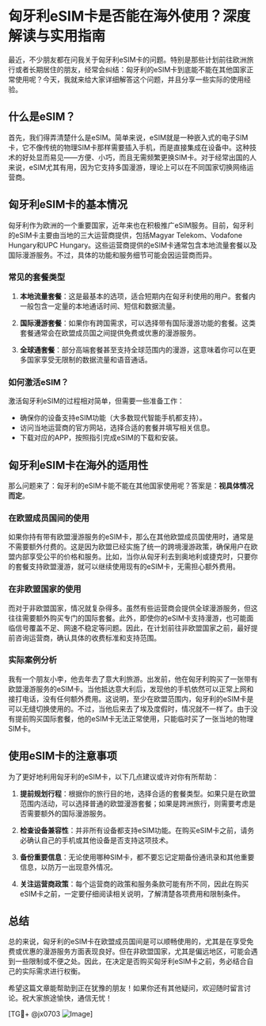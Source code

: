 # 匈牙利eSIM卡是否能在海外使用？深度解读与实用指南

最近，不少朋友都在问我关于匈牙利eSIM卡的问题。特别是那些计划前往欧洲旅行或者长期居住的朋友，经常会纠结：匈牙利的eSIM卡到底能不能在其他国家正常使用呢？今天，我就来给大家详细解答这个问题，并且分享一些实际的使用经验。

## 什么是eSIM？

首先，我们得弄清楚什么是eSIM。简单来说，eSIM就是一种嵌入式的电子SIM卡，它不像传统的物理SIM卡那样需要插入手机，而是直接集成在设备中。这种技术的好处显而易见——方便、小巧，而且无需频繁更换SIM卡。对于经常出国的人来说，eSIM尤其有用，因为它支持多国漫游，理论上可以在不同国家切换网络运营商。

## 匈牙利eSIM卡的基本情况

匈牙利作为欧洲的一个重要国家，近年来也在积极推广eSIM服务。目前，匈牙利的eSIM卡主要由当地的三大运营商提供，包括Magyar Telekom、Vodafone Hungary和UPC Hungary。这些运营商提供的eSIM卡通常包含本地流量套餐以及国际漫游服务。不过，具体的功能和服务细节可能会因运营商而异。

### 常见的套餐类型

1. **本地流量套餐**：这是最基本的选项，适合短期内在匈牙利使用的用户。套餐内一般包含一定量的本地通话时间、短信和数据流量。
   
2. **国际漫游套餐**：如果你有跨国需求，可以选择带有国际漫游功能的套餐。这类套餐通常会在欧盟成员国之间提供免费或优惠的漫游服务。

3. **全球通套餐**：部分高端套餐甚至支持全球范围内的漫游，这意味着你可以在更多国家享受无限制的数据流量和语音通话。

### 如何激活eSIM？

激活匈牙利eSIM的过程相对简单，但需要一些准备工作：
- 确保你的设备支持eSIM功能（大多数现代智能手机都支持）。
- 访问当地运营商的官方网站，选择合适的套餐并填写相关信息。
- 下载对应的APP，按照指引完成eSIM的下载和安装。

## 匈牙利eSIM卡在海外的适用性

那么问题来了：匈牙利的eSIM卡能不能在其他国家使用呢？答案是：**视具体情况而定**。

### 在欧盟成员国间的使用

如果你持有带有欧盟漫游服务的eSIM卡，那么在其他欧盟成员国使用时，通常是不需要额外付费的。这是因为欧盟已经实施了统一的跨境漫游政策，确保用户在欧盟内部享受公平的价格和服务。比如，当你从匈牙利去到奥地利或捷克时，只要你的套餐支持欧盟漫游，就可以继续使用现有的eSIM卡，无需担心额外费用。

### 在非欧盟国家的使用

而对于非欧盟国家，情况就复杂得多。虽然有些运营商会提供全球漫游服务，但这往往需要额外购买专门的国际套餐。此外，即使你的eSIM卡支持漫游，也可能面临信号覆盖不足、网速不稳定等问题。因此，在计划前往非欧盟国家之前，最好提前咨询运营商，确认具体的收费标准和支持范围。

### 实际案例分析

我有一个朋友小李，他去年去了意大利旅游。出发前，他在匈牙利购买了一张带有欧盟漫游服务的eSIM卡。当他抵达意大利后，发现他的手机依然可以正常上网和接打电话，没有任何额外费用。这说明，至少在欧盟范围内，匈牙利的eSIM卡是可以无缝切换使用的。不过，当他后来去了埃及度假时，情况就不一样了。由于没有提前购买国际套餐，他的eSIM卡无法正常使用，只能临时买了一张当地的物理SIM卡。

## 使用eSIM卡的注意事项

为了更好地利用匈牙利的eSIM卡，以下几点建议或许对你有所帮助：

1. **提前规划行程**：根据你的旅行目的地，选择合适的套餐类型。如果只是在欧盟范围内活动，可以选择普通的欧盟漫游套餐；如果是跨洲旅行，则需要考虑是否需要额外的国际漫游服务。

2. **检查设备兼容性**：并非所有设备都支持eSIM功能。在购买eSIM卡之前，请务必确认自己的手机或其他设备是否支持这项技术。

3. **备份重要信息**：无论使用哪种SIM卡，都不要忘记定期备份通讯录和其他重要信息，以防万一出现意外情况。

4. **关注运营商政策**：每个运营商的政策和服务条款可能有所不同，因此在购买eSIM卡之前，一定要仔细阅读相关说明，了解清楚各项费用和限制条件。

## 总结

总的来说，匈牙利的eSIM卡在欧盟成员国间是可以顺畅使用的，尤其是在享受免费或优惠的漫游服务方面表现良好。但在非欧盟国家，尤其是偏远地区，可能会遇到一些限制或不便之处。因此，在决定是否购买匈牙利eSIM卡之前，务必结合自己的实际需求进行权衡。

希望这篇文章能帮助到正在犹豫的朋友！如果你还有其他疑问，欢迎随时留言讨论。祝大家旅途愉快，通信无忧！

[TG💪+ @jx0703 ![Image](https://github.com/user-attachments/assets/dbca1d08-cadb-493c-b0ec-ad6f7a83f270)]